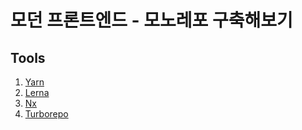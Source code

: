 # 모던 프론트엔드 - 모노레포 구축해보기

## Tools

1. [Yarn](https://yarnpkg.com/)
2. [Lerna](https://lerna.js.org/)
3. [Nx](https://nx.dev/)
4. [Turborepo](https://turborepo.org/)
